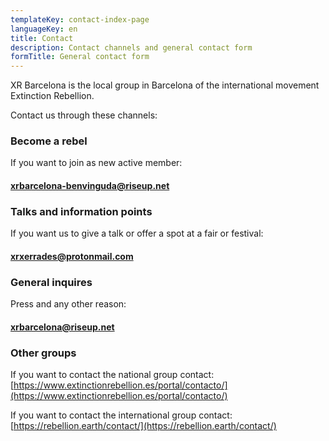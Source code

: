 ```yaml
---
templateKey: contact-index-page
languageKey: en
title: Contact
description: Contact channels and general contact form
formTitle: General contact form
---
```


XR Barcelona is the local group in Barcelona of the international movement Extinction Rebellion.

Contact us through these channels:

### Become a rebel
If you want to join as new active member:  
#### [xrbarcelona-benvinguda@riseup.net](xrbarcelona-benvinguda@riseup.net) 


### Talks and information points
If you want us to give a talk or offer a spot at a fair or festival:  
#### [xrxerrades@protonmail.com](xrxerrades@protonmail.com) 

### General inquires
Press and any other reason:  
#### [xrbarcelona@riseup.net](xrbarcelona@riseup.net)  

### Other groups
If you want to contact the national group contact:  
[https://www.extinctionrebellion.es/portal/contacto/](https://www.extinctionrebellion.es/portal/contacto/) 

If you want to contact the international group contact:  
[https://rebellion.earth/contact/](https://rebellion.earth/contact/)


